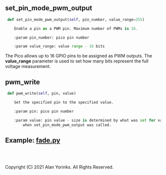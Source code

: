 ## set_pin_mode_pwm_output

```python
 def set_pin_mode_pwm_output(self, pin_number, value_range=255)

    Enable a pin as a PWM pin. Maximum number of PWMs is 16.

    :param pin_number: pico pin number

    :param value_range: value range - 16 bits
```
The Pico allows up to 16 GPIO pins to be assigned as PWM outputs. The **value_range** 
parameter is used to set how many bits represent the full voltage measurement. 

## pwm_write

```python
 def pwm_write(self, pin, value)

    Set the specified pin to the specified value.

    :param pin: pico pin number

    :param value: pin value - size is determined by what was set for value_range
        when set_pin_mode_pwm_output was called.
```

## Example: [fade.py](https://github.com/MrYsLab/telemetrix-rpi-pico/blob/master/examples/fade.py)
<br>
<br>

Copyright (C) 2021 Alan Yorinks. All Rights Reserved.